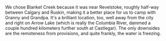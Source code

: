 We chose Blanket Creek because it was near Revelstoke, roughly half-way between Calgary and Ruskin, making it a better place for us to camp with Granny and Grandpa. It's a brilliant location, too, well away from the city and right on Arrow Lake (which is really the Columbia River, dammed a couple hundred kilometers further south at Castlegar). The only downsides are the remoteness from provisions, and quite frankly, the water is freezing.